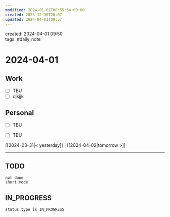 ```yaml
---
modified: 2024-01-01T08:55:54+09:00
created: 2023-12-30T20:07
updated: 2024-04-01T09:57
---
```

created: 2024-04-01 09:50  
tags: #daily_note  
  
# 2024-04-01  

## Work

- [ ] TBU
- [ ] djkjjk 

## Personal

- [ ] TBU
- [ ] TBU  


[[2024-03-31|< yesterday]] | [[2024-04-02|tomorrow >]]  
  
---  


## TODO
```tasks  
not done  
short mode  
```

## IN_PROGRESS
```tasks  
status.type is IN_PROGRESS
```

